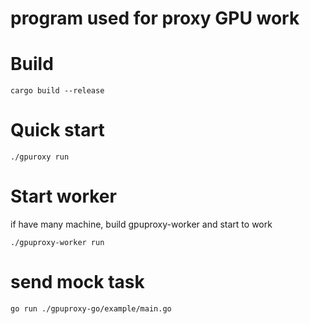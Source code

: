# program used for proxy GPU work


# Build

``` shell
cargo build --release
```


# Quick start

```shell
./gpuroxy run
```

# Start worker

if have many machine,  build gpuproxy-worker and start to work

```shell
./gpuproxy-worker run
```

# send mock task

```shell
go run ./gpuproxy-go/example/main.go
```